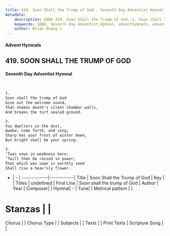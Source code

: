 ```yaml
---
title: 419. Soon Shall the Trump of God - Seventh Day Adventist Hymnal
metadata:
    description: SDAH 419. Soon Shall the Trump of God. 1. Soon shall the trump of God Give out the welcome sound, That shakes death’s silent chamber walls, And breaks the turf sealed ground.
    keywords: SDAH, Seventh Day Adventist Hymnal, adventhymnals, advent hymnals, Soon Shall the Trump of God, Soon shall the trump of God 
    author: Brian Onang'o
---
```


#### Advent Hymnals
## 419. SOON SHALL THE TRUMP OF GOD
#### Seventh Day Adventist Hymnal

```txt


1.
Soon shall the trump of God
Give out the welcome sound,
That shakes death’s silent chamber walls,
And breaks the turf sealed ground.

2.
You dwellers in the dust,
Awake, come forth, and sing;
Sharp has your frost of winter been,
But bright shall be your spring.

3.
‘Twas sown in weakness here;
‘Twill then be raised in power;
That which was sown in earthly seed
Shall rise a heav’nly flower.


```

- |   -  |
-------------|------------|
Title | Soon Shall the Trump of God |
Key |  |
Titles | undefined |
First Line | Soon shall the trump of God |
Author | 
Year | 
Composer|  |
Hymnal|  - |
Tune|  |
Metrical pattern | |
# Stanzas |  |
Chorus |  |
Chorus Type |  |
Subjects |  |
Texts |  |
Print Texts | 
Scripture Song |  |
  
